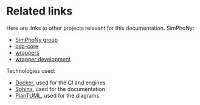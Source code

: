 # Related links
Here are links to other projects relevant for this documentation.
SimPhoNy:
- [SimPhoNy group](https://gitlab.cc-asp.fraunhofer.de/simphony)
- [osp-core](https://gitlab.cc-asp.fraunhofer.de/simphony/osp-core)
- [wrappers](https://gitlab.cc-asp.fraunhofer.de/simphony/wrappers)
- [wrapper development](https://gitlab.cc-asp.fraunhofer.de/simphony/wrappers/wrapper-development/)

Technologies used:
- [Docker](https://www.docker.com/), used for the CI and engines
- [Sphinx](https://www.sphinx-doc.org/), used for the documentation
- [PlanTUML](https://plantuml.com/), used for the diagrams


